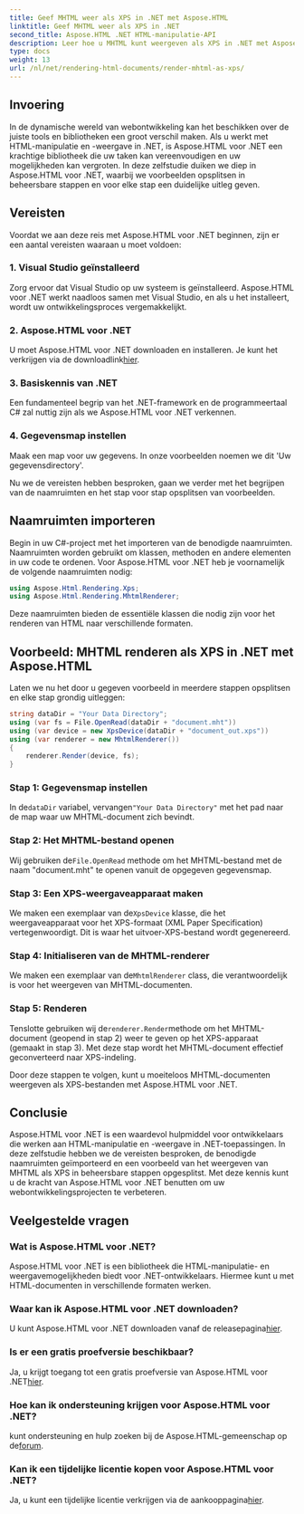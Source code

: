 ```yaml
---
title: Geef MHTML weer als XPS in .NET met Aspose.HTML
linktitle: Geef MHTML weer als XPS in .NET
second_title: Aspose.HTML .NET HTML-manipulatie-API
description: Leer hoe u MHTML kunt weergeven als XPS in .NET met Aspose.HTML. Verbeter uw HTML-manipulatievaardigheden en geef uw webontwikkelingsprojecten een boost!
type: docs
weight: 13
url: /nl/net/rendering-html-documents/render-mhtml-as-xps/
---
```

## Invoering

In de dynamische wereld van webontwikkeling kan het beschikken over de juiste tools en bibliotheken een groot verschil maken. Als u werkt met HTML-manipulatie en -weergave in .NET, is Aspose.HTML voor .NET een krachtige bibliotheek die uw taken kan vereenvoudigen en uw mogelijkheden kan vergroten. In deze zelfstudie duiken we diep in Aspose.HTML voor .NET, waarbij we voorbeelden opsplitsen in beheersbare stappen en voor elke stap een duidelijke uitleg geven.

## Vereisten

Voordat we aan deze reis met Aspose.HTML voor .NET beginnen, zijn er een aantal vereisten waaraan u moet voldoen:

### 1. Visual Studio geïnstalleerd

Zorg ervoor dat Visual Studio op uw systeem is geïnstalleerd. Aspose.HTML voor .NET werkt naadloos samen met Visual Studio, en als u het installeert, wordt uw ontwikkelingsproces vergemakkelijkt.

### 2. Aspose.HTML voor .NET

 U moet Aspose.HTML voor .NET downloaden en installeren. Je kunt het verkrijgen via de downloadlink[hier](https://releases.aspose.com/html/net/).

### 3. Basiskennis van .NET

Een fundamenteel begrip van het .NET-framework en de programmeertaal C# zal nuttig zijn als we Aspose.HTML voor .NET verkennen.

### 4. Gegevensmap instellen

Maak een map voor uw gegevens. In onze voorbeelden noemen we dit 'Uw gegevensdirectory'.

Nu we de vereisten hebben besproken, gaan we verder met het begrijpen van de naamruimten en het stap voor stap opsplitsen van voorbeelden.

## Naamruimten importeren

Begin in uw C#-project met het importeren van de benodigde naamruimten. Naamruimten worden gebruikt om klassen, methoden en andere elementen in uw code te ordenen. Voor Aspose.HTML voor .NET heb je voornamelijk de volgende naamruimten nodig:

```csharp
using Aspose.Html.Rendering.Xps;
using Aspose.Html.Rendering.MhtmlRenderer;
```

Deze naamruimten bieden de essentiële klassen die nodig zijn voor het renderen van HTML naar verschillende formaten.

## Voorbeeld: MHTML renderen als XPS in .NET met Aspose.HTML

Laten we nu het door u gegeven voorbeeld in meerdere stappen opsplitsen en elke stap grondig uitleggen:

```csharp
string dataDir = "Your Data Directory";
using (var fs = File.OpenRead(dataDir + "document.mht"))
using (var device = new XpsDevice(dataDir + "document_out.xps"))
using (var renderer = new MhtmlRenderer())
{
    renderer.Render(device, fs);
}
```

### Stap 1: Gegevensmap instellen

 In de`dataDir` variabel, vervangen`"Your Data Directory"` met het pad naar de map waar uw MHTML-document zich bevindt.

### Stap 2: Het MHTML-bestand openen

 Wij gebruiken de`File.OpenRead` methode om het MHTML-bestand met de naam "document.mht" te openen vanuit de opgegeven gegevensmap.

### Stap 3: Een XPS-weergaveapparaat maken

 We maken een exemplaar van de`XpsDevice` klasse, die het weergaveapparaat voor het XPS-formaat (XML Paper Specification) vertegenwoordigt. Dit is waar het uitvoer-XPS-bestand wordt gegenereerd.

### Stap 4: Initialiseren van de MHTML-renderer

 We maken een exemplaar van de`MhtmlRenderer` class, die verantwoordelijk is voor het weergeven van MHTML-documenten.

### Stap 5: Renderen

 Tenslotte gebruiken wij de`renderer.Render`methode om het MHTML-document (geopend in stap 2) weer te geven op het XPS-apparaat (gemaakt in stap 3). Met deze stap wordt het MHTML-document effectief geconverteerd naar XPS-indeling.

Door deze stappen te volgen, kunt u moeiteloos MHTML-documenten weergeven als XPS-bestanden met Aspose.HTML voor .NET.

## Conclusie

Aspose.HTML voor .NET is een waardevol hulpmiddel voor ontwikkelaars die werken aan HTML-manipulatie en -weergave in .NET-toepassingen. In deze zelfstudie hebben we de vereisten besproken, de benodigde naamruimten geïmporteerd en een voorbeeld van het weergeven van MHTML als XPS in beheersbare stappen opgesplitst. Met deze kennis kunt u de kracht van Aspose.HTML voor .NET benutten om uw webontwikkelingsprojecten te verbeteren.

## Veelgestelde vragen

### Wat is Aspose.HTML voor .NET?
Aspose.HTML voor .NET is een bibliotheek die HTML-manipulatie- en weergavemogelijkheden biedt voor .NET-ontwikkelaars. Hiermee kunt u met HTML-documenten in verschillende formaten werken.

### Waar kan ik Aspose.HTML voor .NET downloaden?
 U kunt Aspose.HTML voor .NET downloaden vanaf de releasepagina[hier](https://releases.aspose.com/html/net/).

### Is er een gratis proefversie beschikbaar?
 Ja, u krijgt toegang tot een gratis proefversie van Aspose.HTML voor .NET[hier](https://releases.aspose.com/).

### Hoe kan ik ondersteuning krijgen voor Aspose.HTML voor .NET?
 kunt ondersteuning en hulp zoeken bij de Aspose.HTML-gemeenschap op de[forum](https://forum.aspose.com/).

### Kan ik een tijdelijke licentie kopen voor Aspose.HTML voor .NET?
 Ja, u kunt een tijdelijke licentie verkrijgen via de aankooppagina[hier](https://purchase.aspose.com/temporary-license/).